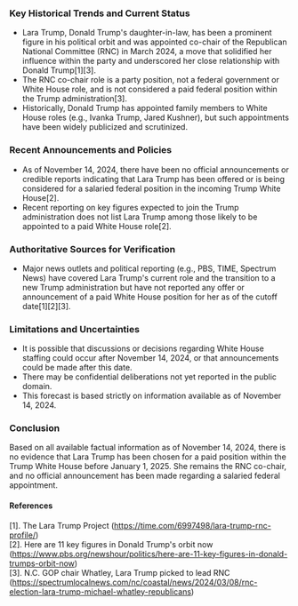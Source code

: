 ### Key Historical Trends and Current Status

- Lara Trump, Donald Trump's daughter-in-law, has been a prominent figure in his political orbit and was appointed co-chair of the Republican National Committee (RNC) in March 2024, a move that solidified her influence within the party and underscored her close relationship with Donald Trump[1][3].
- The RNC co-chair role is a party position, not a federal government or White House role, and is not considered a paid federal position within the Trump administration[3].
- Historically, Donald Trump has appointed family members to White House roles (e.g., Ivanka Trump, Jared Kushner), but such appointments have been widely publicized and scrutinized.

### Recent Announcements and Policies

- As of November 14, 2024, there have been no official announcements or credible reports indicating that Lara Trump has been offered or is being considered for a salaried federal position in the incoming Trump White House[2].
- Recent reporting on key figures expected to join the Trump administration does not list Lara Trump among those likely to be appointed to a paid White House role[2].

### Authoritative Sources for Verification

- Major news outlets and political reporting (e.g., PBS, TIME, Spectrum News) have covered Lara Trump's current role and the transition to a new Trump administration but have not reported any offer or announcement of a paid White House position for her as of the cutoff date[1][2][3].

### Limitations and Uncertainties

- It is possible that discussions or decisions regarding White House staffing could occur after November 14, 2024, or that announcements could be made after this date.
- There may be confidential deliberations not yet reported in the public domain.
- This forecast is based strictly on information available as of November 14, 2024.

### Conclusion

Based on all available factual information as of November 14, 2024, there is no evidence that Lara Trump has been chosen for a paid position within the Trump White House before January 1, 2025. She remains the RNC co-chair, and no official announcement has been made regarding a salaried federal appointment.

#### References
[1]. The Lara Trump Project (https://time.com/6997498/lara-trump-rnc-profile/)  
[2]. Here are 11 key figures in Donald Trump's orbit now (https://www.pbs.org/newshour/politics/here-are-11-key-figures-in-donald-trumps-orbit-now)  
[3]. N.C. GOP chair Whatley, Lara Trump picked to lead RNC (https://spectrumlocalnews.com/nc/coastal/news/2024/03/08/rnc-election-lara-trump-michael-whatley-republicans)